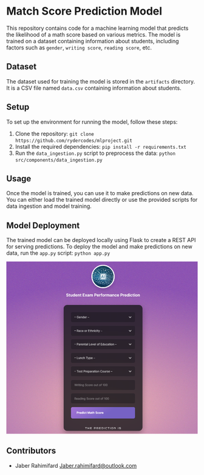 # Match Score Prediction Model

This repository contains code for a machine learning model that predicts the likelihood of a math score based on various metrics. The model is trained on a dataset containing information about students, including factors such as `gender`, `writing score`, `reading score`, etc.

## Dataset

The dataset used for training the model is stored in the `artifacts` directory. It is a CSV file named `data.csv` containing information about students.

## Setup

To set up the environment for running the model, follow these steps:

1. Clone the repository: `git clone https://github.com/rydercodes/mlproject.git`
2. Install the required dependencies: `pip install -r requirements.txt`
3. Run the `data_ingestion.py` script to preprocess the data: `python src/components/data_ingestion.py`

## Usage

Once the model is trained, you can use it to make predictions on new data. You can either load the trained model directly or use the provided scripts for data ingestion and model training. 

## Model Deployment

The trained model can be deployed locally using Flask to create a REST API for serving predictions. To deploy the model and make predictions on new data, run the `app.py` script:
`python app.py`


![](prediction.png)

## Contributors

- Jaber Rahimifard <Jaber.rahimifard@outlook.com>
